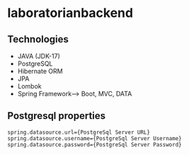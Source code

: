 # laboratorianbackend
## Technologies
- JAVA (JDK-17)
- PostgreSQL
- Hibernate ORM
- JPA
- Lombok
- Spring Framework--> Boot, MVC, DATA

## Postgresql properties

```
spring.datasource.url={PostgreSql Server URL}
spring.datasource.username={PostgreSql Server Username}
spring.datasource.password={PostgreSql Server Password}

